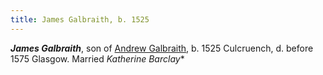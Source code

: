 ```yaml
---
title: James Galbraith, b. 1525
---
```


***James Galbraith***, son of [Andrew Galbraith](galbraith-andrew-1500.md), b. 1525 Culcruench, d. before 1575 Glasgow.  Married *Katherine Barclay**


